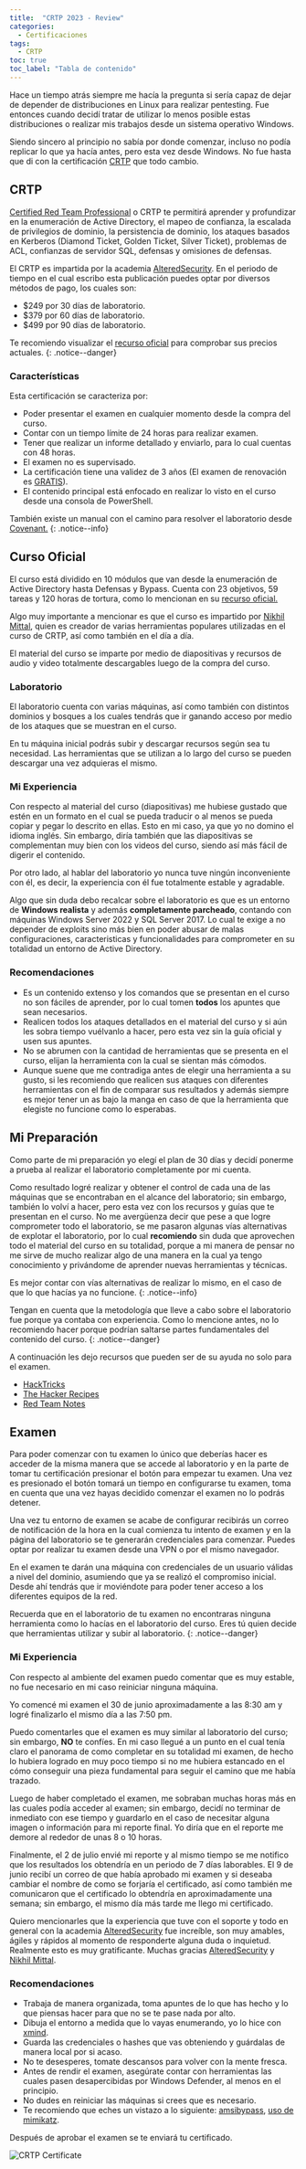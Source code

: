 ```yaml
---
title:  "CRTP 2023 - Review"
categories: 
  - Certificaciones
tags:
  - CRTP
toc: true
toc_label: "Tabla de contenido"
---
```


Hace un tiempo atrás siempre me hacía la pregunta si sería capaz de dejar de depender de distribuciones en Linux para realizar pentesting. Fue entonces cuando decidí tratar de utilizar lo menos posible estas distribuciones o realizar mis trabajos desde un sistema operativo Windows. 

Siendo sincero al principio no sabía por donde comenzar, incluso no podía replicar lo que ya hacía antes, pero esta vez desde Windows. No fue hasta que di con la certificación [CRTP](https://www.alteredsecurity.com/adlab) que todo cambio.

## CRTP

[Certified Red Team Professional](https://www.alteredsecurity.com/adlab) o CRTP te permitirá aprender y profundizar en la enumeración de Active Directory, el mapeo de confianza, la escalada de privilegios de dominio, la persistencia de dominio, los ataques basados ​​en Kerberos (Diamond Ticket, Golden Ticket, Silver Ticket), problemas de ACL, confianzas de servidor SQL, defensas y omisiones de defensas.

El CRTP es impartida por la academia [AlteredSecurity](https://www.alteredsecurity.com/). En el periodo de tiempo en el cual escribo esta publicación puedes optar por diversos métodos de pago, los cuales son:

- $249 por 30 días de laboratorio.
- $379 por 60 días de laboratorio.
- $499 por 90 días de laboratorio.

Te recomiendo visualizar el [recurso oficial](https://www.alteredsecurity.com/adlab) para comprobar sus precios actuales.
{: .notice--danger}

### Características

Esta certificación se caracteriza por:

- Poder presentar el examen en cualquier momento desde la compra del curso.
- Contar con un tiempo límite de 24 horas para realizar examen.
- Tener que realizar un informe detallado y enviarlo, para lo cual cuentas con 48 horas.
- El examen no es supervisado.
- La certificación tiene una validez de 3 años (El examen de renovación es [GRATIS](https://www.alteredsecurity.com/post/renewal-process-for-altered-security-certifications)).
- El contenido principal está enfocado en realizar lo visto en el curso desde una consola de PowerShell.

También existe un manual con el camino para resolver el laboratorio desde [Covenant.](https://github.com/cobbr/Covenant)
{: .notice--info}

## Curso Oficial

El curso está dividido en 10 módulos que van desde la enumeración de Active Directory hasta Defensas y Bypass. Cuenta con 23 objetivos, 59 tareas y 120 horas de tortura, como lo mencionan en su [recurso oficial.](https://www.alteredsecurity.com/adlab)

Algo muy importante a mencionar es que el curso es impartido por [Nikhil Mittal](https://github.com/samratashok), quien es creador de varias herramientas populares utilizadas en el curso de CRTP, así como también en el día a día.

El material del curso se imparte por medio de diapositivas y recursos de audio y video totalmente descargables luego de la compra del curso.

### Laboratorio

El laboratorio cuenta con varias máquinas, así como también con distintos dominios y bosques a los cuales tendrás que ir ganando acceso por medio de los ataques que se muestran en el curso. 

En tu máquina inicial podrás subir y descargar recursos según sea tu necesidad. Las herramientas que se utilizan a lo largo del curso se pueden descargar una vez adquieras el mismo.

### Mi Experiencia

Con respecto al material del curso (diapositivas) me hubiese gustado que estén en un formato en el cual se pueda traducir o al menos se pueda copiar y pegar lo descrito en ellas. Esto en mi caso, ya que yo no domino el idioma inglés. Sin embargo, diría también que las diapositivas se complementan muy bien con los videos del curso, siendo así más fácil de digerir el contenido.

Por otro lado, al hablar del laboratorio yo nunca tuve ningún inconveniente con él, es decir, la experiencia con él fue totalmente estable y agradable. 

Algo que sin duda debo recalcar sobre el laboratorio es que es un entorno de **Windows realista** y además **completamente parcheado**, contando con máquinas Windows Server 2022 y SQL Server 2017. Lo cual te exige a no depender de exploits sino más bien en poder abusar de malas configuraciones, caracteristicas y funcionalidades para comprometer en su totalidad un entorno de Active Directory.

### Recomendaciones

- Es un contenido extenso y los comandos que se presentan en el curso no son fáciles de aprender, por lo cual tomen **todos** los apuntes que sean necesarios.
- Realicen todos los ataques detallados en el material del curso y si aún les sobra tiempo vuélvanlo a hacer, pero esta vez sin la guía oficial y usen sus apuntes.
- No se abrumen con la cantidad de herramientas que se presenta en el curso, elijan la herramienta con la cual se sientan más cómodos.
- Aunque suene que me contradiga antes de elegir una herramienta a su gusto, si les recomiendo que realicen sus ataques con diferentes herramientas con el fin de comparar sus resultados y además siempre es mejor tener un as bajo la manga en caso de que la herramienta que elegiste no funcione como lo esperabas.

## Mi Preparación

Como parte de mi preparación yo elegí el plan de 30 días y decidí ponerme a prueba al realizar el laboratorio completamente por mi cuenta. 

Como resultado logré realizar y obtener el control de cada una de las máquinas que se encontraban en el alcance del laboratorio; sin embargo, también lo volví a hacer, pero esta vez con los recursos y guías que te presentan en el curso. No me avergüenza decir que pese a que logre comprometer todo el laboratorio, se me pasaron algunas vías alternativas de explotar el laboratorio, por lo cual **recomiendo** sin duda que aprovechen todo el material del curso en su totalidad, porque a mi manera de pensar no me sirve de mucho realizar algo de una manera en la cual ya tengo conocimiento y privándome de aprender nuevas herramientas y técnicas.

Es mejor contar con vías alternativas de realizar lo mismo, en el caso de que lo que hacías ya no funcione.
{: .notice--info}

Tengan en cuenta que la metodología que lleve a cabo sobre el laboratorio fue porque ya contaba con experiencia. Como lo mencione antes, no lo recomiendo hacer porque podrían saltarse partes fundamentales del contenido del curso.
{: .notice--danger}

A continuación les dejo recursos que pueden ser de su ayuda no solo para el examen.

- [HackTricks](https://book.hacktricks.xyz/welcome/readme)
- [The Hacker Recipes](https://www.thehacker.recipes/)
- [Red Team Notes](https://www.ired.team/)

## Examen

Para poder comenzar con tu examen lo único que deberías hacer es acceder de la misma manera que se accede al laboratorio y en la parte de tomar tu certificación presionar el botón para empezar tu examen. Una vez es presionado el botón tomará un tiempo en configurarse tu examen, toma en cuenta que una vez hayas decidido comenzar el examen no lo podrás detener.

Una vez tu entorno de examen se acabe de configurar recibirás un correo de notificación de la hora en la cual comienza tu intento de examen y en la página del laboratorio se te generarán credenciales para comenzar. Puedes optar por realizar tu examen desde una VPN o por el mismo navegador.

En el examen te darán una máquina con credenciales de un usuario válidas a nivel del dominio, asumiendo que ya se realizó el compromiso inicial. Desde ahí tendrás que ir moviéndote para poder tener acceso a los diferentes equipos de la red.

Recuerda que en el laboratorio de tu examen no encontraras ninguna herramienta como lo hacías en el laboratorio del curso. Eres tú quien decide que herramientas utilizar y subir al laboratorio.
{: .notice--danger}

### Mi Experiencia

Con respecto al ambiente del examen puedo comentar que es muy estable, no fue necesario en mi caso reiniciar ninguna máquina.

Yo comencé mi examen el 30 de junio aproximadamente a las 8:30 am y logré finalizarlo el mismo día a las 7:50 pm.

Puedo comentarles que el examen es muy similar al laboratorio del curso; sin embargo, **NO** te confíes. En mi caso llegué a un punto en el cual tenía claro el panorama de como completar en su totalidad mi examen, de hecho lo hubiera logrado en muy poco tiempo si no me hubiera estancado en el cómo conseguir una pieza fundamental para seguir el camino que me había trazado.

Luego de haber completado el examen, me sobraban muchas horas más en las cuales podía acceder al examen; sin embargo, decidí no terminar de inmediato con ese tiempo y guardarlo en el caso de necesitar alguna imagen o información para mi reporte final. Yo diría que en el reporte me demore al rededor de unas 8 o 10 horas.

Finalmente, el 2 de julio envié mi reporte y al mismo tiempo se me notifico que los resultados los obtendría en un periodo de 7 días laborables. El 9 de junio recibí un correo de que había aprobado mi examen y si deseaba cambiar el nombre de como se forjaría el certificado, así como también me comunicaron que el certificado lo obtendría en aproximadamente una semana; sin embargo, el mismo día más tarde me llego mi certificado.

Quiero mencionarles que la experiencia que tuve con el soporte y todo en general con la academia [AlteredSecurity](https://www.alteredsecurity.com/) fue increíble, son muy amables, ágiles y rápidos al momento de responderte alguna duda o inquietud. Realmente esto es muy gratificante. Muchas gracias [AlteredSecurity](https://www.alteredsecurity.com/) y [Nikhil Mittal](https://github.com/samratashok).

### Recomendaciones

- Trabaja de manera organizada, toma apuntes de lo que has hecho y lo que piensas hacer para que no se te pase nada por alto. 
- Dibuja el entorno a medida que lo vayas enumerando, yo lo hice con [xmind](https://xmind.app/).
- Guarda las credenciales o hashes que vas obteniendo y guárdalas de manera local por si acaso.
- No te desesperes, tomate descansos para volver con la mente fresca.
- Antes de rendir el examen, asegúrate contar con herramientas las cuales pasen desapercibidas por Windows Defender, al menos en el principio.
- No dudes en reiniciar las máquinas si crees que es necesario.
- Te recomiendo que eches un vistazo a lo siguiente: [amsibypass](https://github.com/surya-dev-singh/AmsiBypass-OpenSession/releases/tag/amsibypass), [uso de mimikatz](https://github.com/ParrotSec/mimikatz#vault--lsadump).

Después de aprobar el examen se te enviará tu certificado.

![CRTP Certificate](/assets/images/crtp/crtp.png)
